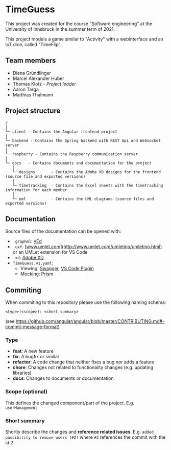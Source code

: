 # TimeGuess
This project was created for the course "Software engineering" at the University of Innsbruck in the summer term of 2021.

This project models a game similar to "Activity" with a webinterface and an IoT dice, called "TimeFlip".

## Team members
- Diana Gründlinger
- Marcel Alexander Huber
- Thomas Klotz - *Project leader*
- Aaron Targa
- Matthias Thalmann

## Project structure
```
/
│
└─ client - Contains the Angular frontend project
│
└─ backend - Contains the Spring backend with REST Api and Websocket server
|
└─ raspberry - Contains the Raspberry communication server
│
└─ docs   - Contains documents and documentation for the project
   │
   └─ designs       - Contains the Adobe XD designs for the frontend (source file and exported versions)
   │
   └─ timetracking  - Contains the Excel sheets with the timetracking information for each member
   │
   └─ uml           - Contains the UML diagrams (source files and exported versions)
```

## Documentation
Source files of the documentation can be opened with:
- `.graphml`: [yEd](https://www.yworks.com/products/yed#yed-support-resources)
- `.uxf`: [www.umlet.com](http://www.umlet.com/umletino/umletino.html) or an UMLet extension for VS Code
- `.xd`: [Adobe XD](https://www.adobe.com/de/products/xd.html)
- `TimeGuess.v1.yaml`:
  - Viewing: [Swagger](https://swagger.io/), [VS Code Plugin](https://marketplace.visualstudio.com/items?itemName=42Crunch.vscode-openapi)
  - Mocking: [Prism](https://stoplight.io/open-source/prism/)

## Commiting
When commiting to this repository please use the following naming schema:
```
<type>(<scope>): <short summary>
```
(see https://github.com/angular/angular/blob/master/CONTRIBUTING.md#-commit-message-format)
### Type
- **feat**: A new feature
- **fix**: A bugfix or similar
- **refactor**: A code change that neither fixes a bug nor adds a feature
- **chore**: Changes not related to functionality changes (e.g. updating libraries)
- **docs**: Changes to documents or documentation

### Scope (optional)
This defines the changed component/part of the project. E.g. `userManagement`

### Short summary
Shortly describe the changes and **reference related issues**. E.g. `added possibility to remove users (#2)` where `#2` references the commit with the id 2
